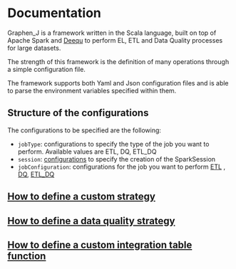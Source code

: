 # Documentation #

Graphen_J is a framework written in the Scala language, built on top of Apache Spark
and [Deequ](https://github.com/awslabs/deequ) to perform EL, ETL and Data Quality processes for large datasets.

The strength of this framework is the definition of many operations through a simple configuration file.

The framework supports both Yaml and Json configuration files and is able to parse the environment variables specified
within them.

## Structure of the configurations

The configurations to be specified are the following:

- `jobType`: configurations to specify the type of the job you want to perform. Available values are ETL, DQ, ETL_DQ
- `session`: [configurations](spark_session_configuration.md) to specify the creation of the SparkSession
- `jobConfiguration`: configurations for the job you want to perform [ETL](etl_job_configuration.md)
  , [DQ](dq_job_configuration.md), [ETL_DQ](etl_dq_job_configuration.md)

## [How to define a custom strategy](how_to_define_an_etl_strategy.md)

## [How to define a data quality strategy](how_to_define_a_dq_strategy.md)

## [How to define a custom integration table function](how_to_define_a_custom_integration_table_function.md)
